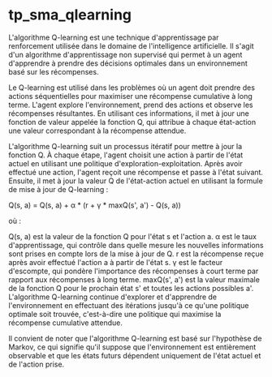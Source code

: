 # tp_sma_qlearning

L'algorithme Q-learning est une technique d'apprentissage par renforcement utilisée dans le domaine de l'intelligence artificielle. Il s'agit d'un algorithme d'apprentissage non supervisé qui permet à un agent d'apprendre à prendre des décisions optimales dans un environnement basé sur les récompenses.

Le Q-learning est utilisé dans les problèmes où un agent doit prendre des actions séquentielles pour maximiser une récompense cumulative à long terme. L'agent explore l'environnement, prend des actions et observe les récompenses résultantes. En utilisant ces informations, il met à jour une fonction de valeur appelée la fonction Q, qui attribue à chaque état-action une valeur correspondant à la récompense attendue.

L'algorithme Q-learning suit un processus itératif pour mettre à jour la fonction Q. À chaque étape, l'agent choisit une action à partir de l'état actuel en utilisant une politique d'exploration-exploitation. Après avoir effectué une action, l'agent reçoit une récompense et passe à l'état suivant. Ensuite, il met à jour la valeur Q de l'état-action actuel en utilisant la formule de mise à jour de Q-learning :

Q(s, a) = Q(s, a) + α * (r + γ * maxQ(s', a') - Q(s, a))

où :

Q(s, a) est la valeur de la fonction Q pour l'état s et l'action a.
α est le taux d'apprentissage, qui contrôle dans quelle mesure les nouvelles informations sont prises en compte lors de la mise à jour de Q.
r est la récompense reçue après avoir effectué l'action a à partir de l'état s.
γ est le facteur d'escompte, qui pondère l'importance des récompenses à court terme par rapport aux récompenses à long terme.
maxQ(s', a') est la valeur maximale de la fonction Q pour le prochain état s' et toutes les actions possibles a'.
L'algorithme Q-learning continue d'explorer et d'apprendre de l'environnement en effectuant des itérations jusqu'à ce qu'une politique optimale soit trouvée, c'est-à-dire une politique qui maximise la récompense cumulative attendue.

Il convient de noter que l'algorithme Q-learning est basé sur l'hypothèse de Markov, ce qui signifie qu'il suppose que l'environnement est entièrement observable et que les états futurs dépendent uniquement de l'état actuel et de l'action prise.
